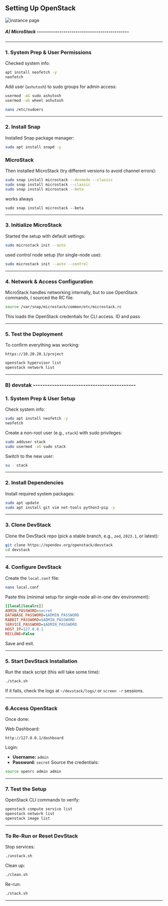 



## Setting Up OpenStack


![instance page](https://github.com/user-attachments/assets/25e4a3d3-3703-435e-b866-a91f9a37d17d)


##### A) MicroStack   ---------------------------------------------



---

### 1. System Prep & User Permissions

Checked system info:

```bash
apt install neofetch -y
neofetch
```

Add user (`ashutosh`) to sudo groups for admin access:

```bash
usermod -aG sudo ashutosh
usermod -aG wheel ashutosh
```


```bash
nano /etc/sudoers
```

---

### 2. Install Snap 

Installed Snap package manager:

```bash
sudo apt install snapd -y
```

### MicroStack
Then installed MicroStack (try different versions to avoid channel errors):

```bash
sudo snap install microstack --devmode --classic
sudo snap install microstack --classic
sudo snap install microstack --beta
```

works always
```
sudo snap install microstack --beta
```

---

### 3. Initialize MicroStack

Started the setup with default settings:

```bash
sudo microstack init --auto
```

used control node setup (for single-node use):

```bash
sudo microstack init --auto --control
```

---

### 4. Network & Access Configuration

MicroStack handles networking internally, but to use OpenStack commands, I sourced the RC file:

```bash
source /var/snap/microstack/common/etc/microstack.rc
```

This loads the OpenStack credentials for CLI access.
ID and pass

---

### 5. Test the Deployment

To confirm everything was working:

```
https://10.20.20.1/project
```

```bash
openstack hypervisor list
openstack network list
```

---

### B) devstak  -------------------------------------------

### 1. System Prep & User Setup

Check system info:
```bash
sudo apt install neofetch -y
neofetch
```

Create a non-root user (e.g., `stack`) with sudo privileges:
```bash
sudo adduser stack
sudo usermod -aG sudo stack
```

Switch to the new user:
```bash
su - stack
```

---

### 2. Install Dependencies

Install required system packages:
```bash
sudo apt update
sudo apt install git vim net-tools python3-pip -y
```

---

### 3. Clone DevStack

Clone the DevStack repo (pick a stable branch, e.g., `zed`, `2023.1`, or latest):
```bash
git clone https://opendev.org/openstack/devstack
cd devstack
```

---

### 4. Configure DevStack

Create the `local.conf` file:
```bash
nano local.conf
```

Paste this (minimal setup for single-node all-in-one dev environment):
```ini
[[local|localrc]]
ADMIN_PASSWORD=secret
DATABASE_PASSWORD=$ADMIN_PASSWORD
RABBIT_PASSWORD=$ADMIN_PASSWORD
SERVICE_PASSWORD=$ADMIN_PASSWORD
HOST_IP=127.0.0.1
RECLONE=False
```

Save and exit.

---

### 5. Start DevStack Installation

Run the stack script (this will take some time):
```bash
./stack.sh
```

 If it fails, check the logs at `~/devstack/logs/` or `screen -r` sessions.

---

### 6.Access OpenStack

Once done:

Web Dashboard:
```
http://127.0.0.1/dashboard
```
Login:
- **Username:** `admin`
- **Password:** `secret` 
Source the credentials:
```bash
source openrc admin admin
```

---

### 7. Test the Setup

OpenStack CLI commands to verify:
```bash
openstack compute service list
openstack network list
openstack image list
```

---

### To Re-Run or Reset DevStack

Stop services:
```bash
./unstack.sh
```

Clean up:
```bash
./clean.sh
```

Re-run:
```bash
./stack.sh
```

---

